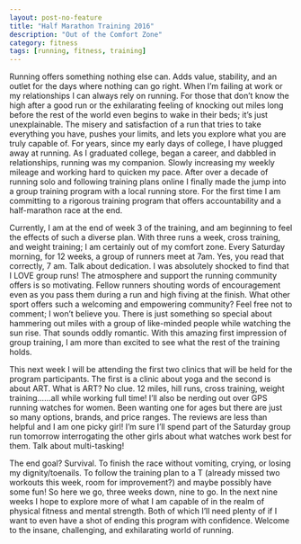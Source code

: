 ```yaml
---
layout: post-no-feature
title: "Half Marathon Training 2016"
description: "Out of the Comfort Zone"
category: fitness
tags: [running, fitness, training]
---
```



   Running offers something nothing else can. Adds value, stability, and an outlet for the days where nothing can go right. When I’m failing at work or my relationships I can always rely on running. For those that don’t know the high after a good run or the exhilarating feeling of knocking out miles long before the rest of the world even begins to wake in their beds; it’s just unexplainable. The misery and satisfaction of a run that tries to take everything you have, pushes your limits, and lets you explore what you are truly capable of. For years, since my early days of college, I have plugged away at running. As I graduated college, began a career, and dabbled in relationships, running was my companion. Slowly increasing my weekly mileage and working hard to quicken my pace. After over a decade of running solo and following training plans online I finally made the jump into a group training program with a local running store. For the first time I am committing to a rigorous training program that offers accountability and a half-marathon race at the end.

  Currently, I am at the end of week 3 of the training, and am beginning to feel the effects of such a diverse plan. With three runs a week, cross training, and weight training; I am certainly out of my comfort zone. Every Saturday morning, for 12 weeks, a group of runners meet at 7am. Yes, you read that correctly, 7 am. Talk about dedication. I was absolutely shocked to find that I LOVE group runs! The atmosphere and support the running community offers is so motivating. Fellow runners shouting words of encouragement even as you pass them during a run and high fiving at the finish. What other sport offers such a welcoming and empowering community? Feel free not to comment; I won’t believe you. There is just something so special about hammering out miles with a group of like-minded people while watching the sun rise. That sounds oddly romantic. With this amazing first impression of group training, I am more than excited to see what the rest of the training holds.

   This next week I will be attending the first two clinics that will be held for the program participants. The first is a clinic about yoga and the second is about ART. What is ART? No clue. 12 miles, hill runs, cross training, weight training……all while working full time!  I’ll also be nerding out over GPS running watches for women. Been wanting one for ages but there are just so many options, brands, and price ranges. The reviews are less than helpful and I am one picky girl! I’m sure I’ll spend part of the Saturday group run tomorrow interrogating the other girls about what watches work best for them. Talk about multi-tasking!

  The end goal? Survival. To finish the race without vomiting, crying, or losing my dignity/toenails. To follow the training plan to a T (already missed two workouts this week, room for improvement?) and maybe possibly have some fun! So here we go, three weeks down, nine to go. In the next nine weeks I hope to explore more of what I am capable of in the realm of physical fitness and mental strength. Both of which I’ll need plenty of if I want to even have a shot of ending this program with confidence. Welcome to the insane, challenging, and exhilarating world of running.
